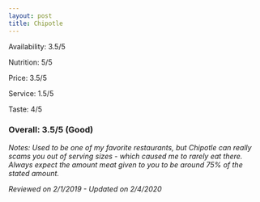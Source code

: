 ```yaml
---
layout: post
title: Chipotle
---
```


Availability: 3.5/5

Nutrition: 5/5

Price: 3.5/5

Service: 1.5/5

Taste: 4/5

### Overall: 3.5/5 (Good)

*Notes: Used to be one of my favorite restaurants, but Chipotle can really scams you out of serving sizes - which caused me to rarely eat there. Always expect the amount meat given to you to be around 75% of the stated amount.*

*Reviewed on 2/1/2019 - Updated on 2/4/2020*
